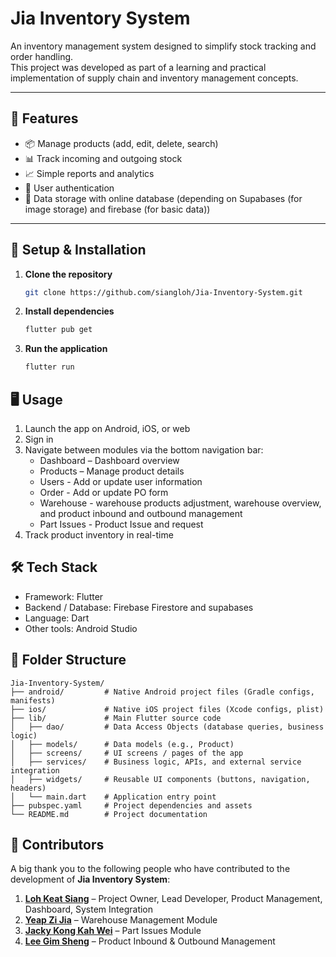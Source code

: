 # Jia Inventory System

An inventory management system designed to simplify stock tracking and order handling.  
This project was developed as part of a learning and practical implementation of supply chain and inventory management concepts.  

---

## 📌 Features

- 📦 Manage products (add, edit, delete, search) 
- 📊 Track incoming and outgoing stock  
- 📈 Simple reports and analytics
- 🔐 User authentication
- 📂 Data storage with online database (depending on Supabases (for image storage) and firebase (for basic data))

---

## 🚀 Setup & Installation

1. **Clone the repository**  
   ```bash
   git clone https://github.com/siangloh/Jia-Inventory-System.git
2. **Install dependencies**
   ```bash
   flutter pub get
3. **Run the application**
    ```bash
    flutter run

## 🖥️ Usage
1. Launch the app on Android, iOS, or web
2. Sign in
3. Navigate between modules via the bottom navigation bar:
   - Dashboard – Dashboard overview
   - Products – Manage product details
   - Users - Add or update user information
   - Order - Add or update PO form
   - Warehouse - warehouse products adjustment, warehouse overview, and product inbound and outbound management
   - Part Issues - Product Issue and request
4. Track product inventory in real-time

## 🛠️ Tech Stack
- Framework: Flutter
- Backend / Database: Firebase Firestore and supabases
- Language: Dart
- Other tools: Android Studio
  
## 📂 Folder Structure
```text
Jia-Inventory-System/
├── android/         # Native Android project files (Gradle configs, manifests)  
├── ios/             # Native iOS project files (Xcode configs, plist)  
├── lib/             # Main Flutter source code  
│   ├── dao/         # Data Access Objects (database queries, business logic)  
│   ├── models/      # Data models (e.g., Product)  
│   ├── screens/     # UI screens / pages of the app  
│   ├── services/    # Business logic, APIs, and external service integration  
│   ├── widgets/     # Reusable UI components (buttons, navigation, headers)  
│   └── main.dart    # Application entry point  
├── pubspec.yaml     # Project dependencies and assets  
└── README.md        # Project documentation  
```

## 🤝 Contributors

A big thank you to the following people who have contributed to the development of **Jia Inventory System**:

1. **[Loh Keat Siang](https://github.com/siangloh)** – Project Owner, Lead Developer, Product Management, Dashboard, System Integration
2. **[Yeap Zi Jia](https://github.com/yeapzijia)** – Warehouse Management Module  
3. **[Jacky Kong Kah Wei](https://github.com/jacky0981)** – Part Issues Module  
4. **[Lee Gim Sheng](https://github.com/kelsongitlee)** – Product Inbound & Outbound Management
